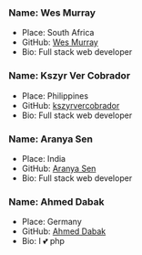 ### Name: Wes Murray
- Place: South Africa
- GitHub: [Wes Murray](https://github.com/getwes)
- Bio: Full stack web developer

### Name: Kszyr Ver Cobrador
- Place: Philippines
- GitHub: [kszyrvercobrador](https://github.com/kszyrvercobrador)
- Bio: Full stack web developer

### Name: Aranya Sen
- Place: India
- GitHub: [Aranya Sen](https://github.com/senaranya)
- Bio: Full stack web developer


### Name: Ahmed Dabak
- Place: Germany
- GitHub: [Ahmed Dabak](https://github.com/ahmeddabak)
- Bio: I 💕 php